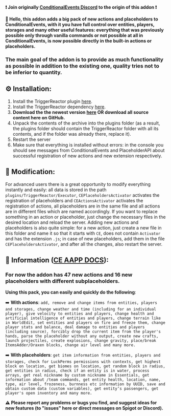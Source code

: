 **❗ Join originally [ConditionalEvents Discord](https://discord.com/channels/698332177137401987/1348313697436569733) to the origin of this addon ❗**

**👋 Hello, this addon adds a big pack of new actions and placeholders to ConditionalEvents, with it you have full control over entities, players, storages and many other useful features: everything that was previously possible only through vanilla commands or not possible at all in ConditionalEvents, is now possible directly in the built-in actions or placeholders.**

### The main goal of the addon is to provide as much functionality as possible in addition to the existing one, quality tries not to be inferior to quantity.

## ⚙️ Installation:
1. Install the TriggerReactor plugin [here](https://github.com/TriggerReactor/TriggerReactor/releases/download/3.5.0.6-Beta/TriggerReactor-bukkit-latest-3.5.0.6-Beta.jar).
2. Install the TriggerReactor dependency [here](https://www.spigotmc.org/resources/jshader.93342/download?version=406835).
3. **Download the the newest version [here](https://akcel.fun/ce-aapp) OR download all source content here on GitHub.**
4. Unpack the contents of the archive into the plugins folder (as a result, the plugins folder should contain the TriggerReactor folder with all its contents, and if the folder was already there, replace it).
5. Restart the server
6. Make sure that everything is installed without errors: in the console you should see messages from ConditionalEvents and PlaceholderAPI about successful registration of new actions and new extension respectively.

## 🔧 Modification:
For advanced users there is a great opportunity to modify everything instantly and easily: all data is stored in the path ``plugins/TriggerReactor/Executor``, ``CEPlaceholdersActivator`` activates the registration of placeholders and ``CEActionsActivator`` activates the registration of actions, all placeholders are in the same file and all actions are in different files which are named accordingly. If you want to replace something in an action or placeholder, just change the necessary files in the desired location and reload the server. Adding new actions and placeholders is also quite simple: for a new action, just create a new file in this folder and name it so that it starts with ``CE``, does not contain ``Activator`` and has the extension ``.js``; in case of new placeholders, add them in the file ``CEPlaceholdersActivator``, and after all the changes, also restart the server.

## 📌 Information ([CE AAPP DOCS](https://optifynes-organization.gitbook.io/ce-aapp/)):
### For now the addon has 47 new actions and 16 new placeholders with different subplaceholders.

**Using this pack, you can easily and quickly do the following**:

➡️ **With actions**: ``add, remove and change items from entities, players and storages, change weather and time (including for an individual player), give velocity to entities and players, change health and artificial intelligence of entities and players, change terrain like in WorldEdit, set entities and players on fire and freeze them, change player stats and balance, deal damage to entities and players (including source), forcibly drop the current item from the player's hands, parse the placeholder without any output, create new crafts, launch projectiles, create explosions, change gravity, place/break ItemsAdder/Oraxen blocks, change air level and many more.``

➡️ **With placeholders**: ``get item information from entities, players and storages, check for LuckPerms permissions with contexts, get highest block on location, get biomes on location, get random block in radius, get entities in radius, check if an entity is in water, process arrays, get real nickname by custom nickname in Essentials, get information about /team commands, get entity health, location, name, type, air level, frozeness, burnness etc information by UUID, save and obtain custom data (custom variables), get entity’s passengers, get player's open inventory and many more.``


**⚠️ Please report any problems or bugs you find, and suggest ideas for new features (to "issues" here or direct messages on Spigot or Discord).**
